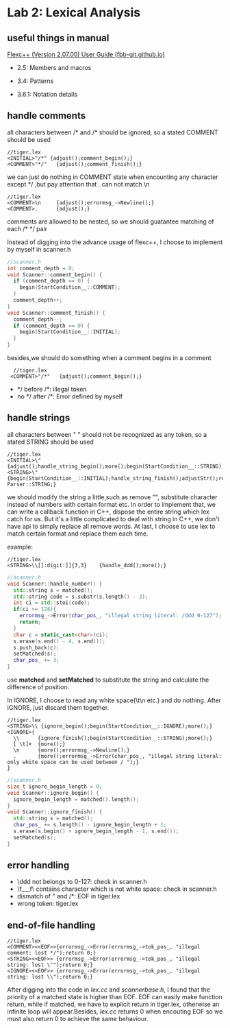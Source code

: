 # Lab 2: Lexical Analysis

## useful things in manual

[Flexc++ (Version 2.07.00) User Guide (fbb-git.github.io)](https://fbb-git.github.io/flexcpp/manual/flexc++.html)

- 2.5: Members and macros

- 3.4: Patterns

- 3.6.1: Notation details

## handle comments

all characters between /* and /* should be ignored, so a stated COMMENT should be used

```
//tiger.lex
<INITIAL>"/*" {adjust();comment_begin();}
<COMMENT>"*/"   {adjust();comment_finish();}
```

we can just do nothing in COMMENT state when encounting any character except */ ,but pay attention that . can not match \n

```
//tiger.lex
<COMMENT>\n     {adjust();errormsg_->Newline();}
<COMMENT>.      {adjust();}
```

comments are allowed to be nested, so we should guatantee matching of each /* */ pair

Instead of digging into the advance usage of flexc++, I choose to implement by myself in scanner.h

```c++
//scanner.h
int comment_depth = 0;
void Scanner::comment_begin() {
  if (comment_depth == 0) {
    begin(StartCondition__::COMMENT);
  }
  comment_depth++;
}
void Scanner::comment_finish() {
  comment_depth--;
  if (comment_depth == 0) {
    begin(StartCondition__::INITIAL);
  }
}
```

besides,we should do something when a comment begins in a comment

```
  //tiger.lex
 <COMMENT>"/*"   {adjust();comment_begin();}
```

- \*/ before /\*: illegal token
- no \*/ after /\*: Error defined by myself

## handle strings

all characters between "  " should not be recognized as any token, so a stated STRING should be used

```
//tiger.lex
<INITIAL>\" {adjust();handle_string_begin();more();begin(StartCondition__::STRING);}
<STRING>\"            {begin(StartCondition__::INITIAL);handle_string_finish();adjustStr();return Parser::STRING;}
```

we should modify the string a little,such as remove "", substitute character instead of numbers with certain format etc. In order to implement that, we can write a callback function in C++, dispose the entire string which lex catch for us. But it's a little complicated to deal with string in C++, we don't have api to simply replace all remove words. At last, I choose to use lex to match certain format and replace them each time.

example:

```
//tiger.lex
<STRING>\\[[:digit:]]{3,3}    {handle_ddd();more();}
```

 ```c++
 //scanner.h
 void Scanner::handle_number() {
   std::string s = matched();
   std::string code = s.substr(s.length() - 3);
   int ci = std::stoi(code);
   if(ci >= 128){
     errormsg_->Error(char_pos_, "illegal string literal: /ddd 0-127");
     return;
   }
   char c = static_cast<char>(ci);
   s.erase(s.end() - 4, s.end());
   s.push_back(c);
   setMatched(s);
   char_pos_ += 3;
 }
 ```

use **matched** and **setMatched** to substitute the string and calculate the difference of position. 

In IGNORE,  I choose to read any white space(\t\n etc.) and do nothing. After IGNORE, just discard them together.

```
//tiger.lex
<STRING>\\ {ignore_begin();begin(StartCondition__::IGNORE);more();}
<IGNORE>{
  \\      {ignore_finish();begin(StartCondition__::STRING);more();}
  [ \t]+  {more();}
  \n      {more();errormsg_->Newline();}
  .       {more();errormsg_->Error(char_pos_, "illegal string literal: only white space can be used between / ");}
}
```

```c++
//scanner.h
size_t ignore_begin_length = 0;
void Scanner::ignore_begin() {
  ignore_begin_length = matched().length();
}
void Scanner::ignore_finish() {
  std::string s = matched();
  char_pos_ += s.length() - ignore_begin_length + 1;
  s.erase(s.begin() + ignore_begin_length - 1, s.end());
  setMatched(s);
}
```

## error handling

- \ddd not belongs to 0-127: check in scanner.h
- \f___f\ contains character which is not white space: check in scanner.h
- dismatch of " and /*: EOF in tiger.lex
- wrong token: tiger.lex

## end-of-file handling

```
//tiger.lex
<COMMENT><<EOF>>{errormsg_->Error(errormsg_->tok_pos_, "illegal comment: lost */");return 0;}
<STRING><<EOF>> {errormsg_->Error(errormsg_->tok_pos_, "illegal string: lost \"");return 0;}
<IGNORE><<EOF>> {errormsg_->Error(errormsg_->tok_pos_, "illegal string: lost \\");return 0;}
```

After digging into the code in *lex.cc* and *scannerbase.h*, I found that the priority of a matched state is higher than EOF. EOF can easily make function return, while if matched, we have to explicit return in tiger.lex, otherwise an infinite loop will appear.Besides, *lex.cc* returns 0 when encouting EOF so we must also return 0 to achieve the same behaviour.

